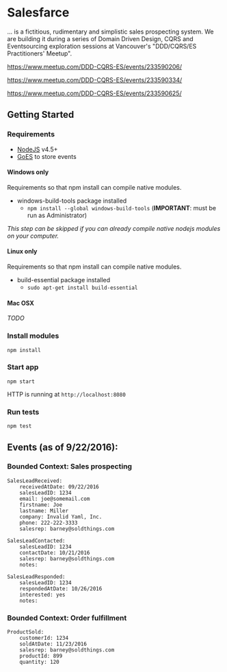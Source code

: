 # Salesfarce

... is a fictitious, rudimentary and simplistic sales prospecting system. We are building it during a series of Domain Driven Design, CQRS and Eventsourcing exploration sessions at Vancouver's "DDD/CQRS/ES Practitioners' Meetup".

https://www.meetup.com/DDD-CQRS-ES/events/233590206/

https://www.meetup.com/DDD-CQRS-ES/events/233590334/

https://www.meetup.com/DDD-CQRS-ES/events/233590625/

## Getting Started

### Requirements

* [NodeJS](https://nodejs.org) v4.5+
* [GoES](ttp://github.com/nicdex/goes) to store events

#### Windows only

Requirements so that npm install can compile native modules.  

* windows-build-tools package installed
  * `npm install --global windows-build-tools` (**IMPORTANT**: must be run as Administrator)
  
*This step can be skipped if you can already compile native nodejs modules on your computer.*

#### Linux only

Requirements so that npm install can compile native modules.

* build-essential package installed 
  * `sudo apt-get install build-essential`

#### Mac OSX

*TODO*

### Install modules

`npm install`

### Start app

`npm start`

HTTP is running at `http://localhost:8080`

### Run tests

`npm test`

## Events (as of 9/22/2016):

### Bounded Context: Sales prospecting

```
SalesLeadReceived:
    receivedAtDate: 09/22/2016
    salesLeadID: 1234
    email: joe@somemail.com
    firstname: Joe
    lastname: Miller
    company: Invalid Yaml, Inc.
    phone: 222-222-3333
    salesrep: barney@soldthings.com 

SalesLeadContacted:
    salesLeadID: 1234
    contactDate: 10/21/2016
    salesrep: barney@soldthings.com
    notes: 

SalesLeadResponded:
    salesLeadID: 1234
    respondedAtDate: 10/26/2016
    interested: yes
    notes:
```

### Bounded Context: Order fulfillment

```
ProductSold:
    customerId: 1234
    soldAtDate: 11/23/2016
    salesrep: barney@soldthings.com
    productId: 899
    quantity: 120
```